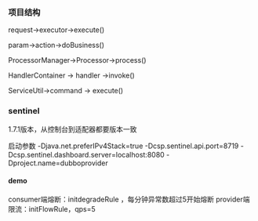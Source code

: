 
### 项目结构
request->executor->execute()


param->action->doBusiness()


ProcessorManager->Processor->process()


HandlerContainer -> handler ->invoke()


ServiceUtil->command -> execute()


### sentinel

1.7.1版本，从控制台到适配器都要版本一致

启动参数
-Djava.net.preferIPv4Stack=true
-Dcsp.sentinel.api.port=8719
-Dcsp.sentinel.dashboard.server=localhost:8080
-Dproject.name=dubboprovider


#### demo
consumer端熔断：initdegradeRule ，每分钟异常数超过5开始熔断
provider端限流：initFlowRule，qps=5




